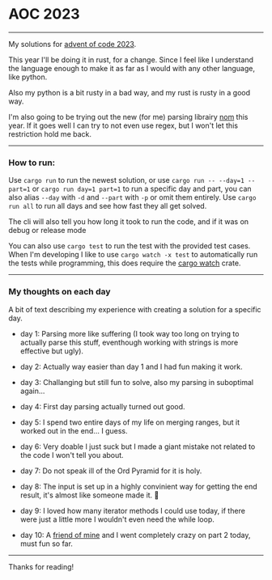# AOC 2023

---

My solutions for [advent of code 2023](https://adventofcode.com/2023).

This year I'll be doing it in rust, for a change. Since I feel like I understand the language enough to make it as far as I would with any other language, like python.

Also my python is a bit rusty in a bad way, and my rust is rusty in a good way.

I'm also going to be trying out the new (for me) parsing librairy [nom](https://crates.io/crates/nom) this year. If it goes well I can try to not even use regex, but I won't let this restriction hold me back.

---

### How to run:

Use ``cargo run`` to run the newest solution,
or use ``cargo run -- --day=1 --part=1`` or ``cargo run day=1 part=1`` to run a specific day and part,
you can also alias ``--day`` with ``-d`` and ``--part`` with ``-p`` or omit them entirely.
Use ``cargo run all`` to run all days and see how fast they all get solved.

The cli will also tell you how long it took to run the code, and if it was on debug or release mode

You can also use ``cargo test`` to run the test with the provided test cases.
When I'm developing I like to use ``cargo watch -x test`` to automatically run the tests while programming,
this does require the [cargo watch](https://crates.io/crates/cargo-watch) crate.

---

### My thoughts on each day

A bit of text describing my experience with creating a solution for a specific day.

* day 1: Parsing more like suffering (I took way too long on trying to actually parse this stuff, eventhough working with strings is more effective but ugly).

* day 2: Actually way easier than day 1 and I had fun making it work.

* day 3: Challanging but still fun to solve, also my parsing in suboptimal again...

* day 4: First day parsing actually turned out good.

* day 5: I spend two entire days of my life on merging ranges, but it worked out in the end... I guess.

* day 6: Very doable I just suck but I made a giant mistake not related to the code I won't tell you about.

* day 7: Do not speak ill of the Ord Pyramid for it is holy.

* day 8: The input is set up in a highly convinient way for getting the end result, it's almost like someone made it. :thinking:

* day 9: I loved how many iterator methods I could use today, if there were just a little more I wouldn't even need the while loop.

* day 10: A [friend of mine](https://github.com/MauritsWilke/AdventOfCode) and I went completely crazy on part 2 today, must fun so far.

---

Thanks for reading!
